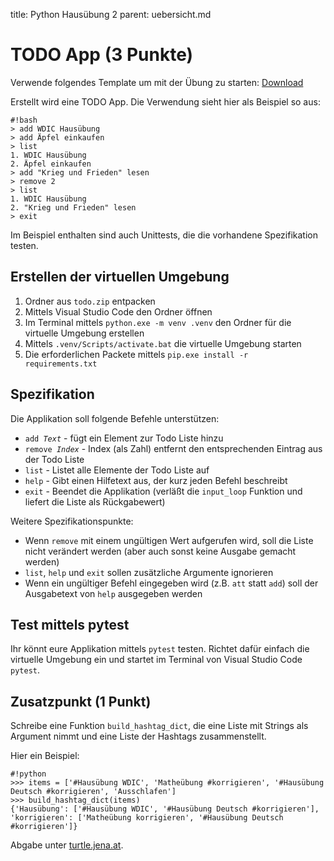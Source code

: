 title: Python Hausübung 2
parent: uebersicht.md

# TODO App (3 Punkte)

Verwende folgendes Template um mit der Übung zu starten: [Download]({filename}todo.zip)

Erstellt wird eine TODO App. Die Verwendung sieht hier als Beispiel so aus:

    #!bash
    > add WDIC Hausübung
    > add Äpfel einkaufen
    > list
    1. WDIC Hausübung
    2. Äpfel einkaufen
    > add "Krieg und Frieden" lesen
    > remove 2
    > list
    1. WDIC Hausübung
    2. "Krieg und Frieden" lesen
    > exit

Im Beispiel enthalten sind auch Unittests, die die vorhandene Spezifikation testen.

## Erstellen der virtuellen Umgebung

1. Ordner aus <code>todo.zip</code> entpacken
1. Mittels Visual Studio Code den Ordner öffnen
1. Im Terminal mittels <code>python.exe -m venv .venv</code> den Ordner für die virtuelle Umgebung erstellen
1. Mittels <code>.venv/Scripts/activate.bat</code> die virtuelle Umgebung starten
1. Die erforderlichen Packete mittels <code>pip.exe install -r requirements.txt</code>

## Spezifikation

Die Applikation soll folgende Befehle unterstützen:

* <code>add *Text*</code> - fügt ein Element zur Todo Liste hinzu
* <code>remove *Index*</code> - Index (als Zahl) entfernt den entsprechenden Eintrag aus der Todo Liste
* <code>list</code> - Listet alle Elemente der Todo Liste auf
* <code>help</code> - Gibt einen Hilfetext aus, der kurz jeden Befehl beschreibt
* <code>exit</code> - Beendet die Applikation (verläßt die <code>input_loop</code> Funktion und liefert die Liste als Rückgabewert)

Weitere Spezifikationspunkte:

* Wenn <code>remove</code> mit einem ungültigen Wert aufgerufen wird, soll die Liste nicht verändert werden (aber auch sonst keine Ausgabe gemacht werden)
* <code>list</code>, <code>help</code> und <code>exit</code> sollen zusätzliche Argumente ignorieren
* Wenn ein ungültiger Befehl eingegeben wird (z.B. <code>att</code> statt <code>add</code>) soll der Ausgabetext von <code>help</code> ausgegeben werden

## Test mittels pytest

Ihr könnt eure Applikation mittels <code>pytest</code> testen. Richtet dafür einfach die virtuelle Umgebung ein und startet im Terminal von Visual Studio Code <code>pytest</code>.

## Zusatzpunkt (1 Punkt)

Schreibe eine Funktion <code>build_hashtag_dict</code>, die eine Liste mit Strings als Argument nimmt und eine Liste der Hashtags zusammenstellt.

Hier ein Beispiel:

    #!python
    >>> items = ['#Hausübung WDIC', 'Matheübung #korrigieren', '#Hausübung Deutsch #korrigieren', 'Ausschlafen']
    >>> build_hashtag_dict(items)
    {'Hausübung': ['#Hausübung WDIC', '#Hausübung Deutsch #korrigieren'], 'korrigieren': ['Matheübung korrigieren', '#Hausübung Deutsch #korrigieren']}

Abgabe unter [turtle.jena.at](https://turtle.jena.at/s/kEreC5sxGKqERXK).